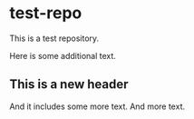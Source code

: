 # test-repo

This is a test repository.

Here is some additional text.

## This is a new header

And it includes some more text.
And more text.